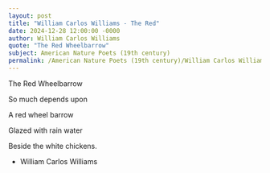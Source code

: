 ```yaml
---
layout: post
title: "William Carlos Williams - The Red"
date: 2024-12-28 12:00:00 -0000
author: William Carlos Williams
quote: "The Red Wheelbarrow"
subject: American Nature Poets (19th century)
permalink: /American Nature Poets (19th century)/William Carlos Williams/William Carlos Williams - The Red
---
```


The Red Wheelbarrow

So much depends
upon

A red wheel
barrow

Glazed with rain
water

Beside the white
chickens.

- William Carlos Williams
